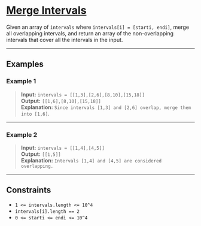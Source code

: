 # [Merge Intervals](https://leetcode.com/problems/merge-intervals/)

Given an array of `intervals` where `intervals[i] = [starti, endi]`, merge all overlapping intervals, and return an array of the non-overlapping intervals that cover all the intervals in the input.

---

## Examples

### Example 1
> **Input:**   `intervals = [[1,3],[2,6],[8,10],[15,18]]`  
> **Output:**  `[[1,6],[8,10],[15,18]]`  
> **Explanation:**   `Since intervals [1,3] and [2,6] overlap, merge them into [1,6]`.

---

### Example 2
> **Input:**   `intervals = [[1,4],[4,5]]`    
> **Output:**   `[[1,5]]`    
> **Explanation:**   `Intervals [1,4] and [4,5] are considered overlapping.`

---

## Constraints
- `1 <= intervals.length <= 10^4`
- `intervals[i].length == 2`
- `0 <= starti <= endi <= 10^4`
